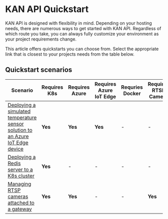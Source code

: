 # KAN API Quickstart

KAN API is designed with flexibility in mind. Depending on your hosting needs, there are numerous ways to get started with KAN API. Regardless of which route you take, you can always fully customize your environment as your project requirements change.

This article offers quickstarts you can choose from. Select the appropriate link that is closest to your projects needs from the table below.  

## Quickstart scenarios

| Scenario | Requires K8s | Requires Azure | Requires Azure IoT Edge| Requries Docker | Requires RTSP Camera |
|--------|--------|--------|--------|--------|--------|
| [Deploying a simulated temperature sensor solution to an Azure IoT Edge device](./deploy_solution_to_azure_iot_edge.md) | **Yes** | **Yes** | **Yes** | - | - |
| [Deploying a Redis server to a K8s cluster](./deploy_redis_k8s.md) | **Yes** | - | - | - | - |
| [Managing RTSP cameras attached to a gateway](./manage_rtsp_cameras.md) | **Yes**| **Yes**| - | - |  **Yes** |


